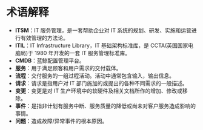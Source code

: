 # 术语解释

- **ITSM**：IT 服务管理，是一套帮助企业对 IT 系统的规划、研发、实施和运营进行有效管理的方法论。
- **ITIL**：IT Infrastructure Library，IT 基础架构标准库，是 CCTA(英国国家电脑局)于 1980 年开发的一套 IT 服务管理标准库。
- **CMDB**：蓝鲸配置管理平台。
- **服务**：用于满足顾客和用户需求的交付载体。
- **流程**：交付服务的一组过程活动。活动中通常包含输入，输出信息。
- **请求**：请求是指用户对 IT 部门施加的或提出的各种不同需求的一般描述。
- **变更**：变更是对 IT 生产环境中的软硬件及相关文档所作的增加、修改或移除。
- **事件**：是指非计划有服务中断、服务质量的降低或尚未对客户服务造成影响的事情。
- **问题**：造成故障/异常事件的根本原因。
